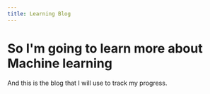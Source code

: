 ```yaml
---
title: Learning Blog
---
```


# So I'm going to learn more about Machine learning

And this is the blog that I will use to track my progress.
